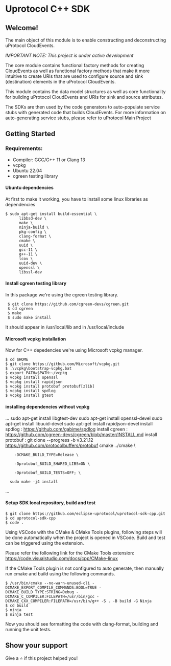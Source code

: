 # Uprotocol C++ SDK 

## Welcome!

The main object of this module is to enable constructing and deconstructing uProtocol CloudEvents.

*_IMPORTANT NOTE:_ This project is under active development*

The core module contains functional factory methods for creating CloudEvents as well as functional factory methods that make it more intuitive to create URIs that are used to configure source and sink (destination) elements in the uProtocol CloudEvents.

This module contains the data model structures as well as core functionality for building uProtocol CloudEvents and URIs for sink and source attributes.

The SDKs are then used by the code generators to auto-populate service stubs with generated code that builds CloudEvents. For more information on auto-generating service stubs, please refer to uProtocol Main Project

## Getting Started
### Requirements:
- Compiler: GCC/G++ 11 or Clang 13
- vcpkg
- Ubuntu 22.04
- cgreen testing library

#### Ubuntu dependencies

At first to make it working, you have to install some linux libraries as dependencies
```
$ sudo apt-get install build-essential \
      libbsd-dev \
      make \
      ninja-build \
      pkg-config \
      clang-format \
      cmake \
      uuid \
      gcc-11 \
      g++-11 \
      lcov \
      uuid-dev \
      openssl \ 
      libssl-dev
```
#### Install cgreen testing library

In this package we're using the cgreen testing library.

```
 $ git clone https://github.com/cgreen-devs/cgreen.git
 $ cd cgreen
 $ make
 $ sudo make install
 ```

It should appear in /usr/local/lib and in /usr/local/include

#### Microsoft vcpkg installation

Now for C++ depedencies we're using Microsoft vcpkg manager.
```
$ cd $HOME
$ git clone https://github.com/Microsoft/vcpkg.git
$ .\vcpkg\bootstrap-vcpkg.bat
$ export PATH=$PATH:~/vcpkg
$ vcpkg install openssl
$ vcpkg install rapidjson
$ vcpkg install protobuf protobuf[zlib]
$ vcpkg install spdlog
$ vcpkg install gtest 
```
#### installing dependencies without vcpkg
...
sudo apt-get install libgtest-dev
sudo apt-get install openssl-devel
sudo apt-get install libuuid-devel
sudo apt-get install rapidjson-devel
install spdlog : https://github.com/gabime/spdlog
install cgreen : https://github.com/cgreen-devs/cgreen/blob/master/INSTALL.md 
install protobuf : git clone --progress -b v3.21.12 https://github.com/protocolbuffers/protobuf 
      cmake ../cmake \

        -DCMAKE_BUILD_TYPE=Release \

        -Dprotobuf_BUILD_SHARED_LIBS=ON \

        -Dprotobuf_BUILD_TESTS=OFF; \

      sudo make -j4 install
...
#### Setup SDK local repository, build and test
```
$ git clone https://github.com/eclipse-uprotocol/uprotocol-sdk-cpp.git
$ cd uprotocol-sdk-cpp
$ code .

```
Using VSCode with the CMake & CMake Tools plugins, following steps will be done automatically when the project is opened in VSCode. Build and test can be triggered using the extension.

Please refer the following link for the CMake Tools extension:
https://code.visualstudio.com/docs/cpp/CMake-linux

If the CMake Tools plugin is not configured to auto generate, then manually run cmake and build using the following commands.
```
$ /usr/bin/cmake --no-warn-unused-cli -DCMAKE_EXPORT_COMPILE_COMMANDS:BOOL=TRUE -DCMAKE_BUILD_TYPE:STRING=Debug -DCMAKE_C_COMPILER:FILEPATH=/usr/bin/gcc -DCMAKE_CXX_COMPILER:FILEPATH=/usr/bin/g++ -S . -B build -G Ninja
$ cd build
$ ninja
$ ninja test
```
Now you should see formatting the code with clang-format, building and running the unit tests.


## Show your support

Give a ⭐️ if this project helped you!
